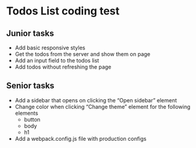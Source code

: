 # Todos List coding test

## Junior tasks

* Add basic responsive styles
* Get the todos from the server and show them on page
* Add an input field to the todos list
* Add todos without refreshing the page


## Senior tasks

* Add a sidebar that opens on clicking the “Open sidebar” element
* Change color when clicking “Change theme” element for the following elements
  - button
  - body
  - h1
* Add a webpack.config.js file with production configs
